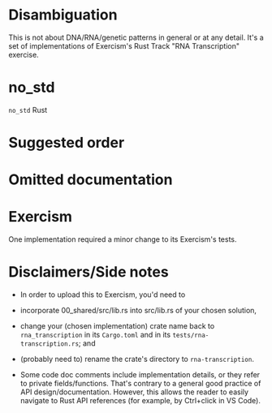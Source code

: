 # Disambiguation
This is not about DNA/RNA/genetic patterns in general or at any detail. It's a set of
implementations of Exercism's Rust Track "RNA Transcription" exercise.

# no_std
`no_std` Rust

# Suggested order

# Omitted documentation

# Exercism
One implementation required a minor change to its Exercism's tests.

# Disclaimers/Side notes
- In order to upload this to Exercism, you'd need to
 - incorporate 00_shared/src/lib.rs into src/lib.rs of your chosen solution,
 - change your (chosen implementation) crate name back to `rna_transcription` in its `Cargo.toml`
   and in its `tests/rna-transcription.rs`; and
 - (probably need to) rename the crate's directory to `rna-transcription`.
 
- Some code doc comments include implementation details, or they refer to private fields/functions.
  That's contrary to a general good practice of API design/documentation. However, this allows the
  reader to easily navigate to Rust API references (for example, by Ctrl+click in VS Code).
